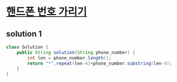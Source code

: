 # [핸드폰 번호 가리기](https://school.programmers.co.kr/learn/courses/30/lessons/12948)

## solution 1

```java
class Solution {
    public String solution(String phone_number) {
        int len = phone_number.length();
        return "*".repeat(len-4)+phone_number.substring(len-4);
    }
}
```